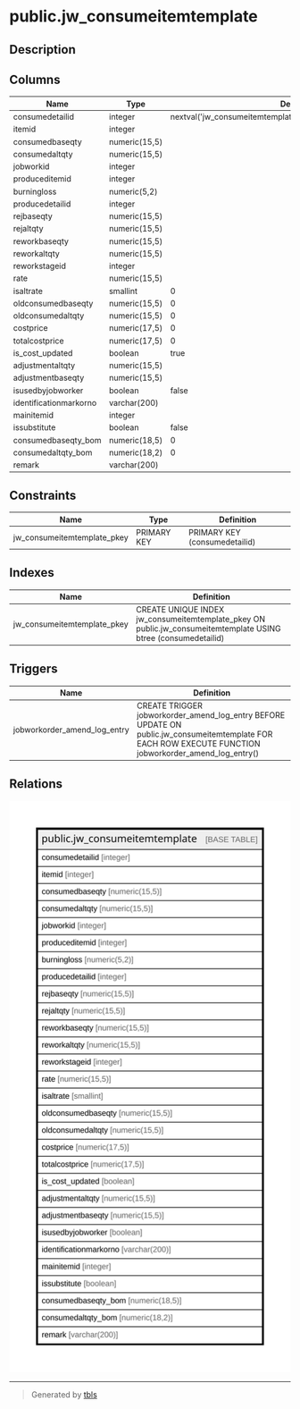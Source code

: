 # public.jw_consumeitemtemplate

## Description

## Columns

| Name | Type | Default | Nullable | Children | Parents | Comment |
| ---- | ---- | ------- | -------- | -------- | ------- | ------- |
| consumedetailid | integer | nextval('jw_consumeitemtemplate_consumedetailid_seq'::regclass) | false |  |  |  |
| itemid | integer |  | true |  |  |  |
| consumedbaseqty | numeric(15,5) |  | true |  |  |  |
| consumedaltqty | numeric(15,5) |  | true |  |  |  |
| jobworkid | integer |  | true |  |  |  |
| produceditemid | integer |  | true |  |  |  |
| burningloss | numeric(5,2) |  | true |  |  |  |
| producedetailid | integer |  | true |  |  |  |
| rejbaseqty | numeric(15,5) |  | true |  |  |  |
| rejaltqty | numeric(15,5) |  | true |  |  |  |
| reworkbaseqty | numeric(15,5) |  | true |  |  |  |
| reworkaltqty | numeric(15,5) |  | true |  |  |  |
| reworkstageid | integer |  | true |  |  |  |
| rate | numeric(15,5) |  | true |  |  |  |
| isaltrate | smallint | 0 | true |  |  |  |
| oldconsumedbaseqty | numeric(15,5) | 0 | true |  |  |  |
| oldconsumedaltqty | numeric(15,5) | 0 | true |  |  |  |
| costprice | numeric(17,5) | 0 | true |  |  |  |
| totalcostprice | numeric(17,5) | 0 | true |  |  |  |
| is_cost_updated | boolean | true | false |  |  |  |
| adjustmentaltqty | numeric(15,5) |  | true |  |  |  |
| adjustmentbaseqty | numeric(15,5) |  | true |  |  |  |
| isusedbyjobworker | boolean | false | true |  |  |  |
| identificationmarkorno | varchar(200) |  | true |  |  |  |
| mainitemid | integer |  | true |  |  |  |
| issubstitute | boolean | false | true |  |  |  |
| consumedbaseqty_bom | numeric(18,5) | 0 | true |  |  |  |
| consumedaltqty_bom | numeric(18,2) | 0 | true |  |  |  |
| remark | varchar(200) |  | true |  |  |  |

## Constraints

| Name | Type | Definition |
| ---- | ---- | ---------- |
| jw_consumeitemtemplate_pkey | PRIMARY KEY | PRIMARY KEY (consumedetailid) |

## Indexes

| Name | Definition |
| ---- | ---------- |
| jw_consumeitemtemplate_pkey | CREATE UNIQUE INDEX jw_consumeitemtemplate_pkey ON public.jw_consumeitemtemplate USING btree (consumedetailid) |

## Triggers

| Name | Definition |
| ---- | ---------- |
| jobworkorder_amend_log_entry | CREATE TRIGGER jobworkorder_amend_log_entry BEFORE UPDATE ON public.jw_consumeitemtemplate FOR EACH ROW EXECUTE FUNCTION jobworkorder_amend_log_entry() |

## Relations

![er](public.jw_consumeitemtemplate.svg)

---

> Generated by [tbls](https://github.com/k1LoW/tbls)

